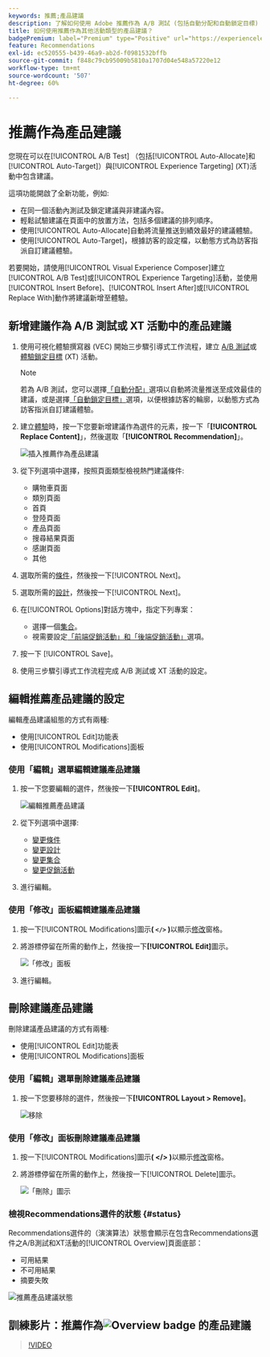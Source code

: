 ```yaml
---
keywords: 推薦;產品建議
description: 了解如何使用 Adobe 推薦作為 A/B 測試 (包括自動分配和自動鎖定目標) 以及體驗鎖定 (XT) 活動的產品建議。
title: 如何使用推薦作為其他活動類型的產品建議？
badgePremium: label="Premium" type="Positive" url="https://experienceleague.adobe.com/docs/target/using/introduction/intro.html?lang=zh-Hant#premium newtab=true" tooltip="檢視Target Premium包含的內容。"
feature: Recommendations
exl-id: ec520555-b439-46a9-ab2d-f0981532bffb
source-git-commit: f848c79cb95009b5810a1707d04e548a57220e12
workflow-type: tm+mt
source-wordcount: '507'
ht-degree: 60%

---
```


# 推薦作為產品建議

您現在可以在[!UICONTROL A/B Test] （包括[!UICONTROL Auto-Allocate]和[!UICONTROL Auto-Target]）與[!UICONTROL Experience Targeting] (XT)活動中包含建議。

這項功能開啟了全新功能，例如:

* 在同一個活動內測試及鎖定建議與非建議內容。
* 輕鬆試驗建議在頁面中的放置方法，包括多個建議的排列順序。
* 使用[!UICONTROL Auto-Allocate]自動將流量推送到績效最好的建議體驗。
* 使用[!UICONTROL Auto-Target]，根據訪客的設定檔，以動態方式為訪客指派自訂建議體驗。

若要開始，請使用[!UICONTROL Visual Experience Composer]建立[!UICONTROL A/B Test]或[!UICONTROL Experience Targeting]活動，並使用[!UICONTROL Insert Before]、[!UICONTROL Insert After]或[!UICONTROL Replace With]動作將建議新增至體驗。

## 新增建議作為 A/B 測試或 XT 活動中的產品建議

1. 使用可視化體驗撰寫器 (VEC) 開始三步驟引導式工作流程，建立 [A/B 測試](/help/main/c-activities/t-test-ab/t-test-create-ab/test-create-ab.md)或[體驗鎖定目標](/help/main/c-activities/t-experience-target/t-xt-create/xt-create.md) (XT) 活動。

   >[!NOTE]
   >
   >若為 A/B 測試，您可以選擇[「自動分配」](/help/main/c-activities/automated-traffic-allocation/automated-traffic-allocation.md)選項以自動將流量推送至成效最佳的建議，或是選擇[「自動鎖定目標」](/help/main/c-activities/auto-target/auto-target-to-optimize.md)選項，以便根據訪客的輪廓，以動態方式為訪客指派自訂建議體驗。

1. 建立[體驗](/help/main/c-experiences/c-visual-experience-composer/viztarget-options.md)時，按一下您要新增建議作為選件的元素，按一下「**[!UICONTROL Replace Content]**」，然後選取「**[!UICONTROL Recommendation]**」。

   ![插入推薦作為產品建議](/help/main/c-recommendations/t-create-recs-activity/assets/recs-as-offer.png)

1. 從下列選項中選擇，按照頁面類型檢視熱門建議條件:

   * 購物車頁面
   * 類別頁面
   * 首頁
   * 登陸頁面
   * 產品頁面
   * 搜尋結果頁面
   * 感謝頁面
   * 其他

1. 選取所需的[條件](/help/main/c-recommendations/c-algorithms/algorithms.md)，然後按一下[!UICONTROL Next]。
1. 選取所需的[設計](/help/main/c-recommendations/c-design-overview/design-overview.md)，然後按一下[!UICONTROL Next]。
1. 在[!UICONTROL Options]對話方塊中，指定下列專案：

   * 選擇一個[集合](/help/main/c-recommendations/c-products/collections.md)。
   * 視需要設定[「前端促銷活動」和「後端促銷活動」](/help/main/c-recommendations/t-create-recs-activity/adding-promotions.md)選項。

1. 按一下 [!UICONTROL Save]。
1. 使用三步驟引導式工作流程完成 A/B 測試或 XT 活動的設定。

## 編輯推薦產品建議的設定

編輯產品建議組態的方式有兩種:

* 使用[!UICONTROL Edit]功能表
* 使用[!UICONTROL Modifications]面板

### 使用「編輯」選單編輯建議產品建議

1. 按一下您要編輯的選件，然後按一下&#x200B;**[!UICONTROL Edit]**。

   ![編輯推薦產品建議](/help/main/c-recommendations/assets/recs-offer-edit.png)

1. 從下列選項中選擇:

   * [變更條件](/help/main/c-recommendations/c-algorithms/algorithms.md)
   * [變更設計](/help/main/c-recommendations/c-design-overview/design-overview.md)
   * [變更集合](/help/main/c-recommendations/c-products/collections.md)
   * [變更促銷活動](/help/main/c-recommendations/t-create-recs-activity/adding-promotions.md)

1. 進行編輯。

### 使用「修改」面板編輯建議產品建議

1. 按一下[!UICONTROL Modifications]圖示&#x200B;**( `</>` )**&#x200B;以顯示[修改](/help/main/c-experiences/c-visual-experience-composer/c-vec-code-editor/vec-code-editor.md)窗格。
1. 將游標停留在所需的動作上，然後按一下&#x200B;**[!UICONTROL Edit]**&#x200B;圖示。

   ![「修改」面板](/help/main/c-recommendations/assets/recs-offer-modifications.png)

1. 進行編輯。

## 刪除建議產品建議

刪除建議產品建議的方式有兩種:

* 使用[!UICONTROL Edit]功能表
* 使用[!UICONTROL Modifications]面板

### 使用「編輯」選單刪除建議產品建議

1. 按一下您要移除的選件，然後按一下&#x200B;**[!UICONTROL Layout > Remove]**。

   ![移除](/help/main/c-recommendations/assets/recs-offer-remove.png)

### 使用「修改」面板刪除建議產品建議

1. 按一下[!UICONTROL Modifications]圖示&#x200B;**( &lt;/> )**&#x200B;以顯示[修改](/help/main/c-experiences/c-visual-experience-composer/c-vec-code-editor/vec-code-editor.md)窗格。
1. 將游標停留在所需的動作上，然後按一下[!UICONTROL Delete]圖示。

   ![「刪除」圖示](/help/main/c-recommendations/assets/recs-offer-delete.png)

### 檢視Recommendations選件的狀態 {#status}

Recommendations選件的（演演算法）狀態會顯示在包含Recommendations選件之A/B測試和XT活動的[!UICONTROL Overview]頁面底部：

* 可用結果
* 不可用結果
* 摘要失敗

![推薦產品建議狀態](/help/main/c-recommendations/assets/recs-offer-status.png)

## 訓練影片：推薦作為![Overview badge](/help/main/assets/overview.png) 的產品建議

>[!VIDEO](https://video.tv.adobe.com/v/28878)
